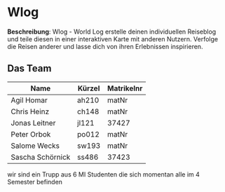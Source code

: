 # Wlog

**Beschreibung**:
Wlog - World Log erstelle deinen individuellen Reiseblog und teile diesen in einer interaktiven Karte mit anderen Nutzern. Verfolge die Reisen anderer und lasse dich von ihren Erlebnissen inspirieren.

## Das Team

| Name             | Kürzel | Matrikelnr |
| ---------------- | ------ | ---------- |
| Agil Homar       | ah210  | matNr      |
| Chris Heinz      | ch148  | matNr      |
| Jonas Leitner    | jl121  | 37427      |
| Peter Orbok      | po012  | matNr      |
| Salome Wecks     | sw193  | matNr      |
| Sascha Schörnick | ss486  | 37423      |

wir sind ein Trupp aus 6 MI Studenten die sich momentan alle im 4 Semester befinden
